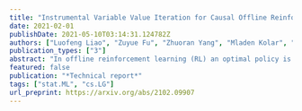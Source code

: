```yaml
---
title: "Instrumental Variable Value Iteration for Causal Offline Reinforcement Learning"
date: 2021-02-01
publishDate: 2021-05-10T03:14:31.124782Z
authors: ["Luofeng Liao", "Zuyue Fu", "Zhuoran Yang", "Mladen Kolar", "Zhaoran Wang"]
publication_types: ["3"]
abstract: "In offline reinforcement learning (RL) an optimal policy is learnt solely from a priori collected observational data. However, in observational data, actions are often confounded by unobserved variables. Instrumental variables (IVs), in the context of RL, are the variables whose influence on the state variables are all mediated through the action. When a valid instrument is present, we can recover the confounded transition dynamics through observational data. We study a confounded Markov decision process where the transition dynamics admit an additive nonlinear functional form. Using IVs, we derive a conditional moment restriction (CMR) through which we can identify transition dynamics based on observational data. We propose a provably efficient IV-aided Value Iteration (IVVI) algorithm based on a primal-dual reformulation of CMR. To the best of our knowledge, this is the first provably efficient algorithm for instrument-aided offline RL."
featured: false
publication: "*Technical report*"
tags: ["stat.ML", "cs.LG"]
url_preprint: https://arxiv.org/abs/2102.09907
---
```

